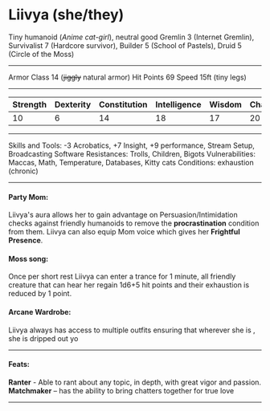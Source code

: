 # Liivya (she/they)
Tiny humanoid (_Anime cat-girl_), neutral good
Gremlin 3 (Internet Gremlin), Survivalist 7 (Hardcore survivor), Builder 5 (School of Pastels), Druid 5 (Circle of the Moss)

-------------------------------------------------------------------------------

Armor Class 14 (~~jiggly~~ natural armor)
Hit Points 69 
Speed 15ft (tiny legs)

-------------------------------------------------------------------------------

| Strength | Dexterity | Constitution | Intelligence | Wisdom | Charisma |
| -------- | --------- | ------------ | ------------ | ------ | -------- |
|   10     |     6     |       14     |      18      |  17    |   20     |

-------------------------------------------------------------------------------

Skills and Tools: -3 Acrobatics, +7 Insight, +9 performance, Stream Setup, Broadcasting Software
Resistances: Trolls, Children, Bigots
Vulnerabilities: Maccas, Math, Temperature, Databases, Kitty cats
Conditions: exhaustion (chronic)

-------------------------------------------------------------------------------
#### Party Mom:
Liivya's aura allows her to gain advantage on Persuasion/Intimidation checks against friendly humanoids to remove the **procrastination** condition from them. Liivya can also equip Mom voice
which gives her **Frightful Presence**.

#### Moss song: 
Once per short rest Liivya can enter a trance for 1 minute, all friendly creature that can hear her regain 1d6+5 hit points and their exhaustion is reduced by 1 point. 

#### Arcane Wardrobe:
Liivya always has access to multiple outfits ensuring that wherever she is , she is dripped out yo

-------------------------------------------------------------------------------
#### Feats:
**Ranter** - Able to rant about any topic, in depth, with great vigor and passion.
**Matchmaker** – has the ability to bring chatters together for true love

-------------------------------------------------------------------------------


